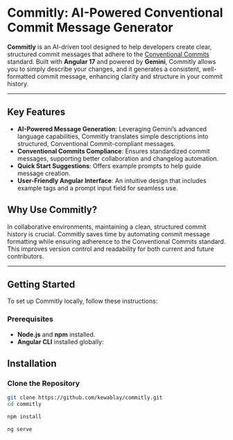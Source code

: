 # Commitly: AI-Powered Conventional Commit Message Generator

**Commitly** is an AI-driven tool designed to help developers create clear, structured commit messages that adhere to the [Conventional Commits](https://www.conventionalcommits.org/) standard. Built with **Angular 17** and powered by **Gemini**, Commitly allows you to simply describe your changes, and it generates a consistent, well-formatted commit message, enhancing clarity and structure in your commit history.

---

## Key Features

- **AI-Powered Message Generation**: Leveraging Gemini’s advanced language capabilities, Commitly translates simple descriptions into structured, Conventional Commit-compliant messages.
- **Conventional Commits Compliance**: Ensures standardized commit messages, supporting better collaboration and changelog automation.
- **Quick Start Suggestions**: Offers example prompts to help guide message creation.
- **User-Friendly Angular Interface**: An intuitive design that includes example tags and a prompt input field for seamless use.

## Why Use Commitly?

In collaborative environments, maintaining a clean, structured commit history is crucial. Commitly saves time by automating commit message formatting while ensuring adherence to the Conventional Commits standard. This improves version control and readability for both current and future contributors.

---

## Getting Started

To set up Commitly locally, follow these instructions:

### Prerequisites

- **Node.js** and **npm** installed.
- **Angular CLI** installed globally:

## Installation

### Clone the Repository

```bash
git clone https://github.com/kewablay/commitly.git
cd commitly

npm install

ng serve
```

